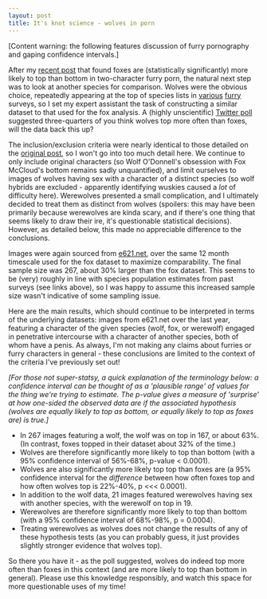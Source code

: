 ```yaml
---
layout: post
title: It's knot science - wolves in porn
---
```


[Content warning: the following features discussion of furry pornography and gaping confidence intervals.]

After my [recent post](https://tealeafraccoon.github.io/Fox-Sub-Stats/) that found foxes are (statistically significantly) more likely to top than bottom in two-character furry porn, the natural next step was to look at another species for comparison. Wolves were the obvious choice, repeatedly appearing at the top of species lists in [various](http://www.furryresearch.org/findings/fursonas/3-1-species-popularity/) [furry](https://twitter.com/adjspecies/status/694277832487374853) surveys, so I set my expert assistant the task of constructing a similar dataset to that used for the fox analysis. A (highly unscientific) [Twitter poll](https://twitter.com/tealeafraccoon/status/817460487197696000) suggested three-quarters of you think wolves top more often than foxes, will the data back this up?

The inclusion/exclusion criteria were nearly identical to those detailed on the [original post](https://tealeafraccoon.github.io/Fox-Sub-Stats/), so I won't go into too much detail here. We continue to only include original characters (so Wolf O'Donnell's obsession with Fox McCloud's bottom remains sadly unquantified), and limit ourselves to images of wolves having sex with a character of a distinct species (so wolf hybrids are excluded - apparently identifying wuskies caused a *lot* of difficulty here). Werewolves presented a small complication, and I ultimately decided to treat them as distinct from wolves (spoilers: this may have been primarily because werewolves are kinda scary, and if there's one thing that seems likely to draw their ire, it's questionable statistical decisions). However, as detailed below, this made no appreciable difference to the conclusions.

Images were again sourced from [e621.net](https://e621.net/), over the same 12 month timescale used for the fox dataset to maximize comparability. The final sample size was 267, about 30% larger than the fox dataset. This seems to be (very) roughly in line with species population estimates from past surveys (see links above), so I was happy to assume this increased sample size wasn't indicative of some sampling issue.

Here are the main results, which should continue to be interpreted in terms of the underlying datasets: images from e621.net over the last year, featuring a character of the given species (wolf, fox, or werewolf) engaged in penetrative intercourse with a character of another species, both of whom have a penis. As always, I'm not making any claims about furries or furry characters in general - these conclusions are limited to the context of the criteria I've previously set out!

*[For those not super-statsy, a quick explanation of the terminology below: a confidence interval can be thought of as a 'plausible range' of values for the thing we're trying to estimate. The p-value gives a measure of 'surprise' at how one-sided the observed data are if the associated hypothesis (wolves are equally likely to top as bottom, or equally likely to top as foxes are) is true.]*

- In 267 images featuring a wolf, the wolf was on top in 167, or about 63%. (In contrast, foxes topped in their dataset about 32% of the time.)
- Wolves are therefore significantly more likely to top than bottom (with a 95% confidence interval of 56%-68%, p-value < 0.0001).
- Wolves are also significantly more likely top top than foxes are (a 95% confidence interval for the *difference* between how often foxes top and how often wolves top is 22%-40%, p <<< 0.0001).
- In addition to the wolf data, 21 images featured werewolves having sex with another species, with the werewolf on top in 19. 
- Werewolves are therefore significantly more likely to top than bottom (with a 95% confidence interval of 68%-98%, p = 0.0004).
- Treating werewolves as wolves does not change the results of any of these hypothesis tests (as you can probably guess, it just provides slightly stronger evidence that wolves top).

So there you have it - as the poll suggested, wolves do indeed top more often than foxes in this context (and are more likely to top than bottom in general). Please use this knowledge responsibly, and watch this space for more questionable uses of my time!
